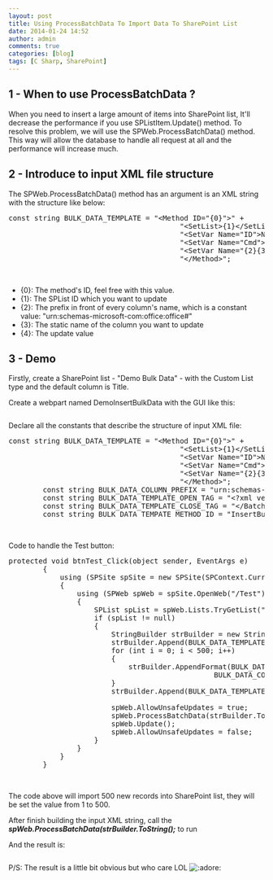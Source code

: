 ```yaml
---
layout: post
title: Using ProcessBatchData To Import Data To SharePoint List
date: 2014-01-24 14:52
author: admin
comments: true
categories: [blog]
tags: [C Sharp, SharePoint]
---
```


<h2>1 - When to use ProcessBatchData ?</h2>
When you need to insert a large amount of items into SharePoint list, It'll decrease the performance if you use SPListItem.Update() method. To resolve this problem, we will use the SPWeb.ProcessBatchData() method. This way will allow the database to handle all request at all and the performance will increase much.

<!--more-->
<h2>2 - Introduce to input XML file structure</h2>
The SPWeb.ProcessBatchData() method has an argument is an XML string with the structure like below:
<pre class="lang:default decode:true ">const string BULK_DATA_TEMPLATE = "&lt;Method ID="{0}"&gt;" +
                                        "&lt;SetList&gt;{1}&lt;/SetList&gt;" +
                                        "&lt;SetVar Name="ID"&gt;New&lt;/SetVar&gt;" +
                                        "&lt;SetVar Name="Cmd"&gt;Save&lt;/SetVar&gt;" +
                                        "&lt;SetVar Name="{2}{3}"&gt;{4}&lt;/SetVar&gt;" +
                                        "&lt;/Method&gt;";</pre>
&nbsp;
<ul>
	<li>{0}: The method's ID, feel free with this value.</li>
	<li>{1}: The SPList ID which you want to update</li>
	<li>{2}: The prefix in front of every column's name, which is a constant value: "urn:schemas-microsoft-com:office:office#"</li>
	<li>{3}: The static name of the column you want to update</li>
	<li>{4}: The update value</li>
</ul>
<h2>3 - Demo</h2>
Firstly, create a SharePoint list - "Demo Bulk Data" - with the Custom List type and the default column is Title.

<img class="aligncenter" src="https://lh4.googleusercontent.com/--EGIIPs3MV0/UmdxPY6HdKI/AAAAAAAAFR0/1WuNoB616Ho/w664-h412-no/1.png" alt="" />

Create a webpart named DemoInsertBulkData with the GUI like this:

<img class="aligncenter" src="https://lh6.googleusercontent.com/-Onmw3tKngzY/UmdxPaEFyCI/AAAAAAAAFRo/I2cgrXK-8ik/w537-h110-no/3.png" alt="" />

Declare all the constants that describe the structure of input XML file:
<pre class="lang:default decode:true ">const string BULK_DATA_TEMPLATE = "&lt;Method ID="{0}"&gt;" +
                                        "&lt;SetList&gt;{1}&lt;/SetList&gt;" +
                                        "&lt;SetVar Name="ID"&gt;New&lt;/SetVar&gt;" +
                                        "&lt;SetVar Name="Cmd"&gt;Save&lt;/SetVar&gt;" +
                                        "&lt;SetVar Name="{2}{3}"&gt;{4}&lt;/SetVar&gt;" +
                                        "&lt;/Method&gt;";
        const string BULK_DATA_COLUMN_PREFIX = "urn:schemas-microsoft-com:office:office#";
        const string BULK_DATA_TEMPLATE_OPEN_TAG = "&lt;?xml version="1.0" encoding="UTF-8"?&gt;&lt;Batch&gt;";
        const string BULK_DATA_TEMPLATE_CLOSE_TAG = "&lt;/Batch&gt;";
        const string BULK_DATA_TEMPATE_METHOD_ID = "InsertBulkData";</pre>
&nbsp;

Code to handle the Test button:
<pre class="lang:default decode:true ">protected void btnTest_Click(object sender, EventArgs e)
        {
            using (SPSite spSite = new SPSite(SPContext.Current.Site.Url))
            {
                using (SPWeb spWeb = spSite.OpenWeb("/Test"))
                {
                    SPList spList = spWeb.Lists.TryGetList("Demo Bulk Data");
                    if (spList != null)
                    {
                        StringBuilder strBuilder = new StringBuilder();
                        strBuilder.Append(BULK_DATA_TEMPLATE_OPEN_TAG);
                        for (int i = 0; i &lt; 500; i++)
                        {
                            strBuilder.AppendFormat(BULK_DATA_TEMPLATE, BULK_DATA_TEMPATE_METHOD_ID, spList.ID.ToString(),
                                                BULK_DATA_COLUMN_PREFIX, "Title", i.ToString());
                        }
                        strBuilder.Append(BULK_DATA_TEMPLATE_CLOSE_TAG);

                        spWeb.AllowUnsafeUpdates = true;
                        spWeb.ProcessBatchData(strBuilder.ToString());
                        spWeb.Update();
                        spWeb.AllowUnsafeUpdates = false;
                    }
                }
            }
        }</pre>
&nbsp;

The code above will import 500 new records into SharePoint list, they will be set the value from 1 to 500.

After finish building the input XML string, call the <em><strong>spWeb.ProcessBatchData(strBuilder.ToString();</strong></em> to run

And the result is:

<img class="aligncenter" src="https://lh6.googleusercontent.com/-kaLwX8-I8Eo/UmdxPaZx33I/AAAAAAAAFRw/7Jl3aBLlgVI/w569-h469-no/2.png" alt="" />

P/S: The result is a little bit obvious but who care LOL <img id="smilie_208" title="Adore" src="http://vozforums.com/images/smilies/Off/adore.gif" alt=":adore:" />
